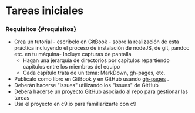 # Tareas iniciales

### Requisitos {\#requisitos}

* Crea un tutorial - escríbelo en GitBook - sobre la realización de esta práctica incluyendo el proceso de instalación de nodeJS, de git, pandoc etc. en tu máquina- Incluye capturas de pantalla
  * Hagan una jerarquía de directorios por capítulos repartiendo capítulos entre los miembros del equipo
  * Cada capítulo trata de un tema: MarkDown, gh-pages, etc.
* Publícalo como libro en GitBook y en GitHub usando
  [gh-pages](https://pages.github.com/)
  .
* Deberán hacerse "issues" utilizando los "issues" de GitHub
* Deberá hacerse un
  [proyecto GitHub](https://casianorodriguezleon.gitbooks.io/ull-esit-1617/apuntes/github/projects/)
  asociado al repo para gestionar las tareas
* Usa el proyecto en c9.io para familiarizarte con c9



